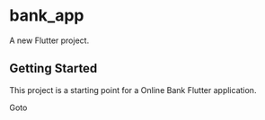 # bank_app

A new Flutter project.

## Getting Started

This project is a starting point for a Online Bank Flutter application.

Goto 
